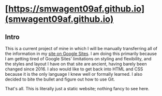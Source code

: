 # [https://smwagent09af.github.io](smwagent09af.github.io)
## Intro
This is a current project of mine in which I will be manually transferring all of the information in my [site on Google Sites](https://sites.google.com/site/smwagent09afplus). I am doing this primarily because I am getting tired of Google Sites' limitations on styling and flexibility, and the styles and layout I have on that site are ancient, having barely been changed since 2016. I also would like to get back into HTML and CSS because it is the only language I knew well or formally learned. I also decided to bite the bullet and figure out how to use Git.

That's all. This is literally just a static website; nothing fancy to see here.

